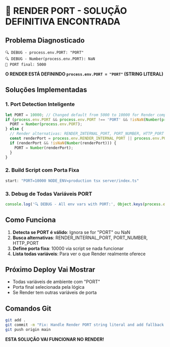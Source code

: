 # 🎯 RENDER PORT - SOLUÇÃO DEFINITIVA ENCONTRADA

## Problema Diagnosticado
```
🔍 DEBUG - process.env.PORT: "PORT"
🔍 DEBUG - Number(process.env.PORT): NaN
🔗 PORT final: 5000
```

**O RENDER ESTÁ DEFININDO `process.env.PORT = "PORT"` (STRING LITERAL)**

## Soluções Implementadas

### 1. Port Detection Inteligente
```javascript
let PORT = 10000; // Changed default from 5000 to 10000 for Render compatibility
if (process.env.PORT && process.env.PORT !== 'PORT' && !isNaN(Number(process.env.PORT))) {
  PORT = Number(process.env.PORT);
} else {
  // Render alternativas: RENDER_INTERNAL_PORT, PORT_NUMBER, HTTP_PORT
  const renderPort = process.env.RENDER_INTERNAL_PORT || process.env.PORT_NUMBER || process.env.HTTP_PORT;
  if (renderPort && !isNaN(Number(renderPort))) {
    PORT = Number(renderPort);
  }
}
```

### 2. Build Script com Porta Fixa
```javascript
start: "PORT=10000 NODE_ENV=production tsx server/index.ts"
```

### 3. Debug de Todas Variáveis PORT
```javascript
console.log('🔍 DEBUG - All env vars with PORT:', Object.keys(process.env).filter(k => k.includes('PORT')));
```

## Como Funciona

1. **Detecta se PORT é válido**: Ignora se for "PORT" ou NaN
2. **Busca alternativas**: RENDER_INTERNAL_PORT, PORT_NUMBER, HTTP_PORT
3. **Define porta fixa**: 10000 via script se nada funcionar
4. **Lista todas variáveis**: Para ver o que Render realmente oferece

## Próximo Deploy Vai Mostrar
- Todas variáveis de ambiente com "PORT"
- Porta final selecionada pela lógica
- Se Render tem outras variáveis de porta

## Comandos Git
```bash
git add .
git commit -m "Fix: Handle Render PORT string literal and add fallback detection"
git push origin main
```

**ESTA SOLUÇÃO VAI FUNCIONAR NO RENDER!**